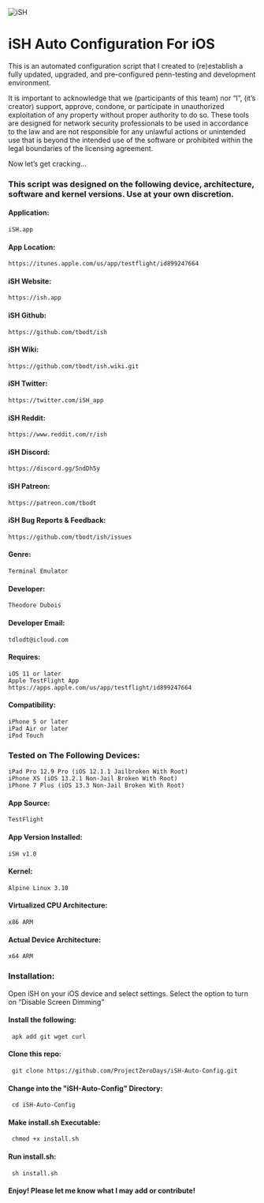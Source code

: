 ![iSH](https://ish.app/assets/icon.png "iSH")

# iSH Auto Configuration For iOS

This is an automated configuration script that I created to (re)establish a fully updated, upgraded, and pre-configured penn-testing and development environment. 

It is important to acknowledge that we (participants of this team) nor “I”, (it’s creator) support, approve, condone, or participate in unauthorized exploitation of any property without proper authority to do so. These tools are designed for network security professionals to be used in accordance to the law and are not responsible for any  unlawful actions or unintended use that is beyond the intended use of the software or prohibited within the legal boundaries of the licensing agreement.

Now let’s get cracking...

### This script was designed on the following device, architecture, software and kernel versions. Use at your own discretion.

#### Application:
    iSH.app

#### App Location:
    https://itunes.apple.com/us/app/testflight/id899247664

#### iSH Website:
    https://ish.app

#### iSH Github:
    https://github.com/tbodt/ish

#### iSH Wiki:
    https://github.com/tbodt/ish.wiki.git

#### iSH Twitter:
    https://twitter.com/iSH_app

#### iSH Reddit:
    https://www.reddit.com/r/ish

#### iSH Discord:
    https://discord.gg/SndDh5y

#### iSH Patreon:
    https://patreon.com/tbodt

#### iSH Bug Reports & Feedback:
    https://github.com/tbodt/ish/issues

#### Genre:
    Terminal Emulator 

#### Developer:
    Theodore Dubois

#### Developer Email:
    tdlodt@icloud.com

#### Requires:
    iOS 11 or later
    Apple TestFlight App
    https://apps.apple.com/us/app/testflight/id899247664

#### Compatibility:
    iPhone 5 or later
    iPad Air or later
    iPod Touch

### Tested on The Following Devices:
    iPad Pro 12.9 Pro (iOS 12.1.1 Jailbroken With Root)
    iPhone XS (iOS 13.2.1 Non-Jail Broken With Root)
    iPhone 7 Plus (iOS 13.3 Non-Jail Broken With Root)

#### App Source:
    TestFlight 

#### App Version Installed:
    iSH v1.0

#### Kernel:
    Alpine Linux 3.10 

#### Virtualized CPU Architecture:
    x86 ARM

#### Actual Device Architecture:
    x64 ARM

### Installation: 
Open iSH on your iOS device and select settings. Select the option to turn on “Disable Screen Dimming”
 
#### Install the following:
     apk add git wget curl 

#### Clone this repo:
     git clone https://github.com/ProjectZeroDays/iSH-Auto-Config.git

#### Change into the "iSH-Auto-Config" Directory:
     cd iSH-Auto-Config

#### Make install.sh Executable:
     chmod +x install.sh

#### Run install.sh:
     sh install.sh

#### Enjoy! Please let me know what I may add or contribute!
